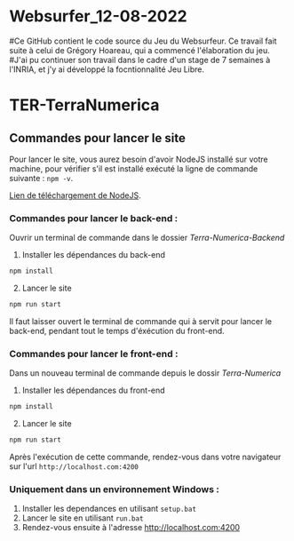 # Websurfer_12-08-2022
#Ce GitHub contient le code source du Jeu du Websurfeur. Ce travail fait suite à celui de Grégory Hoareau, qui a commencé l'élaboration du jeu.
#J'ai pu continuer son travail dans le cadre d'un stage de 7 semaines à l'INRIA, et j'y ai développé la focntionnalité Jeu Libre.

# TER-TerraNumerica

## Commandes pour lancer le site

Pour lancer le site, vous aurez besoin d'avoir NodeJS installé sur votre machine, pour vérifier s'il est installé exécuté la ligne de commande suivante : `npm -v`.

[Lien de téléchargement de NodeJS](https://nodejs.org/en/download/).

### Commandes pour lancer le back-end :

Ouvrir un terminal de commande dans le dossier *Terra-Numerica-Backend*

1. Installer les dépendances du back-end
```bash
npm install
```

2. Lancer le site
```bash
npm run start
```
Il faut laisser ouvert le terminal de commande qui à servit pour lancer le back-end, pendant tout le temps d'éxécution du front-end.

### Commandes pour lancer le front-end :

Dans un nouveau terminal de commande depuis le dossir *Terra-Numerica*

1. Installer les dépendances du front-end
```bash
npm install
```

2. Lancer le site
```bash
npm run start
```
Après l'exécution de cette commande, rendez-vous dans votre navigateur sur l'url `http://localhost.com:4200`

### Uniquement dans un environnement Windows :
1. Installer les dependances en utilisant `setup.bat`
2. Lancer le site en utilisant `run.bat`
3. Rendez-vous ensuite à l'adresse http://localhost.com:4200
